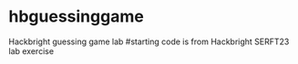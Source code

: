 # hbguessinggame
Hackbright guessing game lab
#starting code is from Hackbright SERFT23 lab exercise
